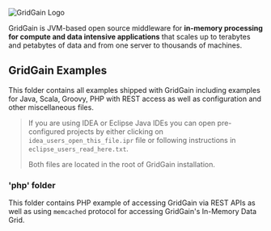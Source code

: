 ![GridGain Logo](http://www.gridgain.com/images/logo/logo_mid.png "GridGain Logo")

GridGain is JVM-based open source middleware for **in-memory processing for compute and data intensive applications** that scales up to terabytes and petabytes of data and from one server to thousands of machines.


## GridGain Examples
This folder contains all examples shipped with GridGain including examples for Java, Scala, Groovy, PHP with REST access as well as configuration and other miscellaneous files.

> If you are using IDEA or Eclipse Java IDEs you can open pre-configured projects by either clicking on `idea_users_open_this_file.ipr` file or following instructions in `eclipse_users_read_here.txt`. 
> 
>
> Both files are located in the root of GridGain installation.

### 'php' folder
This folder contains PHP example of accessing GridGain via REST APIs as well as using `memcached` protocol for accessing GridGain's In-Memory Data Grid.




